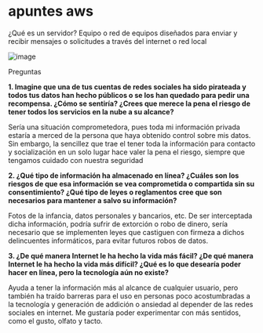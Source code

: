 # apuntes aws
¿Qué es un servidor?
Equipo o red de equipos diseñados para enviar y recibir mensajes o solicitudes a través del internet o red local

![image](https://github.com/JosueFlorian17/Comunicacion_de_datos_y_redes-2024/assets/150297452/527fee8d-e125-4f91-a743-70347366264c)

Preguntas

**1. Imagine que una de tus cuentas de redes sociales ha sido pirateada y todos tus datos han hecho públicos o se los han quedado para pedir una recompensa. ¿Cómo se sentiría? ¿Crees que merece la pena el riesgo de tener todos los servicios en la nube a su alcance?**

Sería una situación comprometedora, pues toda mi información privada estaría a merced de la persona que haya obtenido control sobre mis datos. Sin embargo, la sencillez que trae el tener toda la información para contacto y socialización en un solo lugar hace valer la pena el riesgo, siempre que tengamos cuidado con nuestra seguridad


**2. ¿Qué tipo de información ha almacenado en línea? ¿Cuáles son los riesgos de que esa información se vea comprometida o compartida sin su consentimiento? ¿Qué tipo de leyes o reglamentos cree que son necesarios para mantener a salvo su información?**

Fotos de la infancia, datos personales y bancarios, etc. De ser interceptada dicha información, podría sufrir de extorción o robo de dinero, sería necesario que se implementen leyes que castiguen con firmeza a dichos delincuentes informáticos, para evitar futuros robos de datos.

**3. ¿De qué manera Internet le ha hecho la vida más fácil? ¿De qué manera Internet le ha hecho la vida más difícil? ¿Qué es lo que desearía poder hacer en línea, pero la tecnología aún no existe?**

Ayuda a tener la información más al alcance de cualquier usuario, pero también ha traído barreras para el uso en personas poco acostumbradas a la tecnología y generación de addición o ansiedad al depender de las redes sociales en internet. Me gustaría poder experimentar con más sentidos, como el gusto, olfato y tacto.
